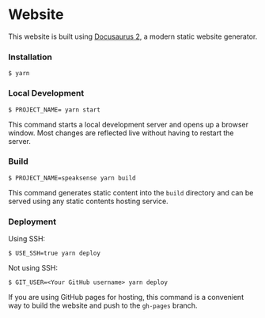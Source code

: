 # Website

This website is built using [Docusaurus 2](https://docusaurus.io/), a modern static website generator.

### Installation

```
$ yarn
```

### Local Development

```
$ PROJECT_NAME= yarn start
```

This command starts a local development server and opens up a browser window. Most changes are reflected live without having to restart the server.

### Build

```
$ PROJECT_NAME=speaksense yarn build
```

This command generates static content into the `build` directory and can be served using any static contents hosting service.

### Deployment

Using SSH:

```
$ USE_SSH=true yarn deploy
```

Not using SSH:

```
$ GIT_USER=<Your GitHub username> yarn deploy
```

If you are using GitHub pages for hosting, this command is a convenient way to build the website and push to the `gh-pages` branch.
